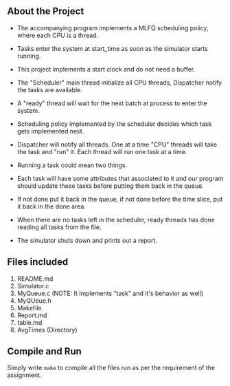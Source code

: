 About the Project
----------------
- The accompanying program implements a MLFQ scheduling policy, where each CPU is a thread. 
- Tasks enter the system at start_time as soon as the simulator starts running. 
- This project implements a start clock and do not need a buffer.  
- The "Scheduler" main thread initialize all CPU threads, Dispatcher notify the tasks are available. 
- A "ready" thread will wait for the next batch at process to enter the system. 
- Scheduling policy implemented by the scheduler decides which task gets implemented next. 
- Dispatcher will notify all threads. One at a time "CPU" threads will take the task and "run" it. Each thread will run one task at a time. 

- Running a task could mean two things. 
- Each task will have some attributes that associated to it and our program should update these tasks before putting them back in the queue. 
- If not done put it back in the queue, if not done before the time slice, put it back in the done area. 
- When there are no tasks left in the scheduler, ready threads has done reading all tasks from the file. 
- The simulator shuts down and prints out a report. 

## Files included 
1. README.md 
2. Simulator.c 
3. MyQueue.c (NOTE: It implements "task" and it's behavior as well) 
4. MyQUeue.h 
5. Makefile 
6. Report.md 
7. table.md 
8. AvgTimes (Directory) 

## Compile and Run 
Simply write ```make``` to compile all the files run as per the requirement of the assignment. 

